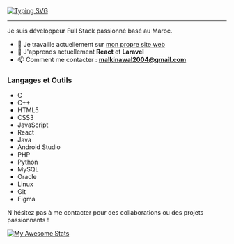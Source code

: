[![Typing SVG](https://readme-typing-svg.demolab.com?font=cambria&weight=900&pause=1000&color=060F47&center=true&vCenter=true&multiline=true&random=false&width=435&lines=%F0%9F%92%99Programming+is+fun+!+%F0%9F%92%99)](https://git.io/typing-svg)
<hr>

Je suis développeur Full Stack passionné basé au Maroc.

- 🔭 Je travaille actuellement sur [mon propre site web](https://github.com/NawalMalki/Malki_Nawal)
- 🌱 J'apprends actuellement **React** et **Laravel**
- 📫 Comment me contacter : **malkinawal2004@gmail.com**

### Langages et Outils
- C
- C++
- HTML5
- CSS3
- JavaScript
- React
- Java
- Android Studio
- PHP
- Python
- MySQL
- Oracle
- Linux
- Git
- Figma

N'hésitez pas à me contacter pour des collaborations ou des projets passionnants !

[![My Awesome Stats](https://awesome-github-stats.azurewebsites.net/user-stats/NawalMalki?cardType=octocat&preferLogin=false)](https://git.io/awesome-stats-card) 
